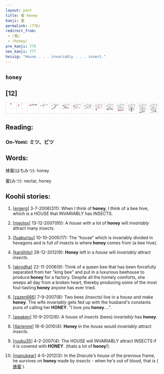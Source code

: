 ```yaml
---
layout: post
title: 蜜 honey
kanji: 蜜
permalink: /776/
redirect_from:
 - /蜜/
 - /honey/
pre_kanji: 775
nex_kanji: 777
heisig: "House . . . invariably . . . insect."
---
```


## `honey`

## [12]

<div class="stroke"><img src="../images/E89C9C.png" /></div>

## Reading:

### On-Yomi: ミツ、ビツ

## Words:

蜂蜜(はちみつ): honey

蜜(みつ): nectar, honey

## Koohii stories:

1) [<a href="http://kanji.koohii.com/profile/ergerg">ergerg</a>] 3-7-2006(311): When I think of<strong> honey</strong>, I think of a bee hive, which is a HOUSE that INVARIABLY has INSECTS. 

2) [<a href="http://kanji.koohii.com/profile/meolox">meolox</a>] 13-12-2007(95): A <em>house</em> with a lot of<strong> honey</strong> will <em>invariably</em> attract many <em>insects</em>. 

3) [<a href="http://kanji.koohii.com/profile/fuaburisu">fuaburisu</a>] 10-10-2005(17): The “house” which is invariably divided in hexagons and is full of insects is where<strong> honey</strong> comes from (a bee hive). 

4) [<a href="http://kanji.koohii.com/profile/kanjihito">kanjihito</a>] 28-12-2012(9): <strong>Honey</strong> left in a <em>house</em> will <em>invariably</em> attract <em>insects</em>. 

5) [<a href="http://kanji.koohii.com/profile/akrodha">akrodha</a>] 22-11-2006(9): Think of a queen bee that has been forcefully separated from her &quot;king bee&quot; and put in a luxurious beehouse to produce<strong> honey</strong> for a factory. Despite all the homely comforts, she weeps all day from a broken heart, thereby producing some of the most foul-tasting<strong> honey</strong> anyone has ever tried. 

6) [<a href="http://kanji.koohii.com/profile/zazen666">zazen666</a>] 7-9-2007(8): Two bees <em>(insects)</em> live in a <em>house</em> and make<strong> honey</strong>. The wife <em>invariably</em> gets fed up with the husband&#039;s constants puns of calling her<strong> HONEY</strong>. &quot;I love you<strong> honey</strong>....&quot;. 

7) [<a href="http://kanji.koohii.com/profile/awaken">awaken</a>] 10-9-2012(6): A <em>house</em> of <em>insects</em> (bees) <em>invariably</em> has <strong>honey</strong>. 

8) [<a href="http://kanji.koohii.com/profile/Xarienne">Xarienne</a>] 16-6-2010(4): <strong>Honey</strong> in the <em>house</em> would <em>invariably</em> attract <em>insects</em>. 

9) [<a href="http://kanji.koohii.com/profile/ruuku35">ruuku35</a>] 4-2-2007(4): The HOUSE will INVARIABLY attract INSECTS if it is covered with<strong> HONEY</strong>. (thats a lot of<strong> honey</strong>!). 

10) [<a href="http://kanji.koohii.com/profile/manubear">manubear</a>] 4-5-2012(3): In the <em>Dracula&#039;s house</em> of the previous frame, he survives on <strong>honey</strong> made by <em>insects</em> - when he&#039;s out of blood, that is (  <a href="http://jisho.org/kanji/details/蜂蜜">蜂蜜</a>  ). 
